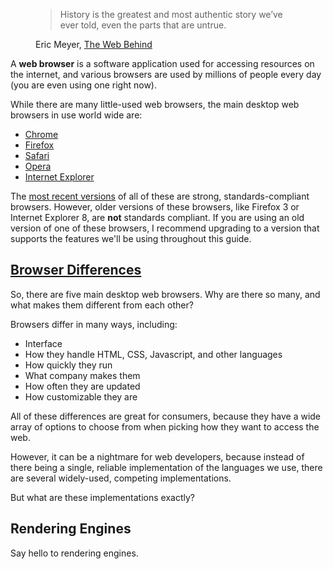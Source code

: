 <figure class='blockquote'>
<blockquote>History is the greatest and most authentic story we&rsquo;ve ever told, even the parts that are untrue.</blockquote>
<figcaption>Eric Meyer, <a href='http://meyerweb.com/eric/thoughts/2012/09/11/the-web-behind/' title='The Web Behind' class='external'>The Web Behind</a></figcaption>
</figure>

A __web browser__ is a software application used for accessing resources on the internet, and various browsers are used by millions of people every day (you are even using one right now). 

While there are many little-used web browsers, the main desktop web browsers in use world wide are:

- [Chrome][google-chrome]
- [Firefox][mozilla-firefox]
- [Safari][apple-safari]
- [Opera][opera]
- [Internet Explorer][internet-explorer]

The <a href='http://browsehappy.com/' title='See current browser versions' class='external'>most recent versions</a> of all of these are strong, standards-compliant browsers. However, older versions of these browsers, like Firefox 3 or Internet Explorer 8, are __not__ standards compliant. If you are using an old version of one of these browsers, I recommend upgrading to a version that supports the features we'll be using throughout this guide.

<h2 id='browser-differences'><a href='#browser-differences' title='Browser Differences'>Browser Differences</a></h2>

So, there are five main desktop web browsers. Why are there so many, and what makes them different from each other?

Browsers differ in many ways, including:

- Interface
- How they handle HTML, CSS, Javascript, and other languages
- How quickly they run
- What company makes them
- How often they are updated
- How customizable they are

All of these differences are great for consumers, because they have a wide array of options to choose from when picking how they want to access the web.

However, it can be a nightmare for web developers, because instead of there being a single, reliable implementation of the languages we use, there are several widely-used, competing implementations.

But what are these implementations exactly?

<h2 id='rendering-engines'>Rendering Engines</h2>

Say hello to rendering engines.



[google-chrome]: http://google.com/chrome "Chrome Browser - Get a Fast, Free Web Browser"
[mozilla-firefox]: http://mozilla.org/firefox/ "Mozilla Firefox - Different By Design"
[apple-safari]: http://apple.com/safari/ "Safari - The Official Apple Web Browser"
[opera]: http://opera.com "Opera - Start your journey"
[internet-explorer]: http://windows.microsoft.com/ie "Internet Explorer - The Official Microsoft Web Browser"